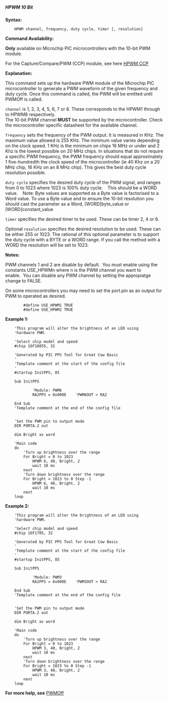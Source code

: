 <div class="section">

<div class="titlepage">

<div>

<div>

##### <span id="hpwm_10_bit"></span>HPWM 10 Bit

</div>

</div>

</div>

<span class="strong">**Syntax:**</span>

``` screen
    HPWM channel, frequency, duty cycle, timer [, resolution]
```

<span class="strong">**Command Availability:**</span>

<span class="strong">**Only**</span> available on Microchip PIC
microcontrollers with the 10-bit PWM module.

For the Capture/Compare/PWM (CCP) module, see here
<a href="hpwm_ccp" class="link" title="HPWM CCP">HPWM CCP</a>

<span class="strong">**Explanation:**</span>

This command sets up the hardware PWM module of the Microchip PIC
microcontroller to generate a PWM waveform of the given frequency and
duty cycle. Once this command is called, the PWM will be emitted until
PWMOff is called.

`channel` is 1, 2, 3, 4, 5, 6, 7 or 8. These corresponds to the HPWM1
through to HPWM8 respectively.  
The 10-bit PWM channel <span class="strong">**MUST**</span> be supported
by the microcontroller. Check the microcontroller specific datasheet for
the available channel.

`frequency` sets the frequency of the PWM output. It is measured in KHz.
The maximum value allowed is 255 KHz. The minimum value varies depending
on the clock speed. 1 KHz is the minimum on chips 16 MHz or under and 2
Khz is the lowest possible on 20 MHz chips. In situations that do not
require a specific PWM frequency, the PWM frequency should equal
approximately 1 five-hundredth the clock speed of the microcontroller
(ie 40 Khz on a 20 MHz chip, 16 KHz on an 8 MHz chip). This gives the
best duty cycle resolution possible.

`duty cycle` specifies the desired duty cycle of the PWM signal, and
ranges from 0 to 1023 where 1023 is 100% duty cycle.    This should be a
WORD value.    Note: Byte values are supported as a Byte value is
factorised to a Word value. To use a Byte value and to ensure the 10-bit
resolution you should cast the parameter as a Word, \[WORD\]byte\_value
or \[WORD\]constant\_value

`timer` specifies the desired timer to be used. These can be timer 2, 4
or 6.

Optional `resolution` specifies the desired resolution to be used. These
can be either 255 or 1023. The rational of this optional parameter is to
support the duty cycle with a BYTE or a WORD range. If you call the
method with a WORD the resolution will be set to 1023.

  
  
<span class="strong">**Notes:**</span>

PWM channels 1 and 2 are disable by default.  You must enable using the
constants USE\_HPWMn where n is the PWM channel you want to enable.  You
can disable any PWM channel by setting the appropiatge change to FALSE.

On some microcontrollers you may need to set the port.pin as an output
for PWM to operated as desired.  

``` screen
        #define USE_HPWM1 TRUE
        #define USE_HPWM2 TRUE
```

  
  
<span class="strong">**Example 1:**</span>

``` screen
    'This program will alter the brightness of an LED using
    'hardware PWM.

    'Select chip model and speed
    #chip 16F18855, 32

    'Generated by PIC PPS Tool for Great Cow Basic
    '
    'Template comment at the start of the config file
    '
    #startup InitPPS, 85

    Sub InitPPS

            'Module: PWM6
            RA2PPS = 0x000E    'PWM6OUT > RA2

    End Sub
    'Template comment at the end of the config file


    'Set the PWM pin to output mode
    DIR PORTA.2 out

    dim Bright as word

    'Main code
    do
        'Turn up brightness over the range
        For Bright = 0 to 1023
            HPWM 6, 40, Bright, 2
            wait 10 ms
        next
        'Turn down brightness over the range
        For Bright = 1023 to 0 Step -1
            HPWM 6, 40, Bright, 2
            wait 10 ms
        next
    loop
```

<span class="strong">**Example 2:**</span>

``` screen
    'This program will alter the brightness of an LED using
    'hardware PWM.

    'Select chip model and speed
    #chip 16F1705, 32

    'Generated by PIC PPS Tool for Great Cow Basic
    '
    'Template comment at the start of the config file
    '
    #startup InitPPS, 85

    Sub InitPPS

            'Module: PWM3
            RA2PPS = 0x000E    'PWM3OUT > RA2

    End Sub
    'Template comment at the end of the config file


    'Set the PWM pin to output mode
    DIR PORTA.2 out

    dim Bright as word

    'Main code
    do
        'Turn up brightness over the range
        For Bright = 0 to 1023
            HPWM 3, 40, Bright, 2
            wait 10 ms
        next
        'Turn down brightness over the range
        For Bright = 1023 to 0 Step -1
            HPWM 3, 40, Bright, 2
            wait 10 ms
        next
    loop
```

<span class="strong">**For more help, see**</span>
<a href="pwmoff" class="link" title="PWMOff">PWMOff</a>

</div>
